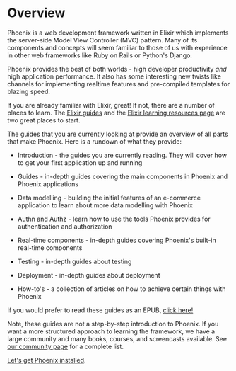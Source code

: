 # Overview

Phoenix is a web development framework written in Elixir which implements the server-side Model View Controller (MVC) pattern. Many of its components and concepts will seem familiar to those of us with experience in other web frameworks like Ruby on Rails or Python's Django.

Phoenix provides the best of both worlds - high developer productivity _and_ high application performance. It also has some interesting new twists like channels for implementing realtime features and pre-compiled templates for blazing speed.

If you are already familiar with Elixir, great! If not, there are a number of places to learn. The [Elixir guides](https://hexdocs.pm/elixir/introduction.md) and the [Elixir learning resources page](https://elixir-lang.org/learning.md) are two great places to start.

The guides that you are currently looking at provide an overview of all parts that make Phoenix. Here is a rundown of what they provide:

  * Introduction - the guides you are currently reading. They will cover how to get your first application up and running

  * Guides - in-depth guides covering the main components in Phoenix and Phoenix applications

  * Data modelling - building the initial features of an e-commerce application to learn about more data modelling with Phoenix

  * Authn and Authz - learn how to use the tools Phoenix provides for authentication and authorization

  * Real-time components - in-depth guides covering Phoenix's built-in real-time components

  * Testing - in-depth guides about testing

  * Deployment - in-depth guides about deployment

  * How-to's - a collection of articles on how to achieve certain things with Phoenix

If you would prefer to read these guides as an EPUB, [click here!](Phoenix.epub)

Note, these guides are not a step-by-step introduction to Phoenix. If you want a more structured approach to learning the framework, we have a large community and many books, courses, and screencasts available. See [our community page](community.md) for a complete list.

[Let's get Phoenix installed](installation.md).
